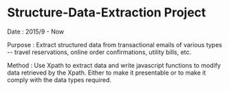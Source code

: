 # Structure-Data-Extraction Project

Date : 2015/9 - Now

Purpose : Extract structured data from transactional emails of various types -- travel reservations, online order confirmations, utility bills, etc. 

Method : Use Xpath to extract data and write javascript functions to modify data retrieved by the Xpath. Either to make it presentable or to make it comply with the data types required.

